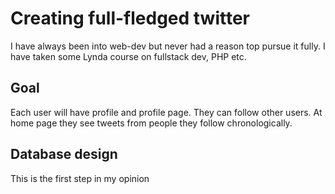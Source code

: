 # Creating full-fledged twitter

I have always been into web-dev but never had a reason top pursue it fully. I have taken some Lynda course on fullstack dev, PHP etc. 

## Goal

Each user will have profile and profile page. They can follow other users. At home page they see tweets from people they follow chronologically. 

## Database design

This is the first step in my opinion 